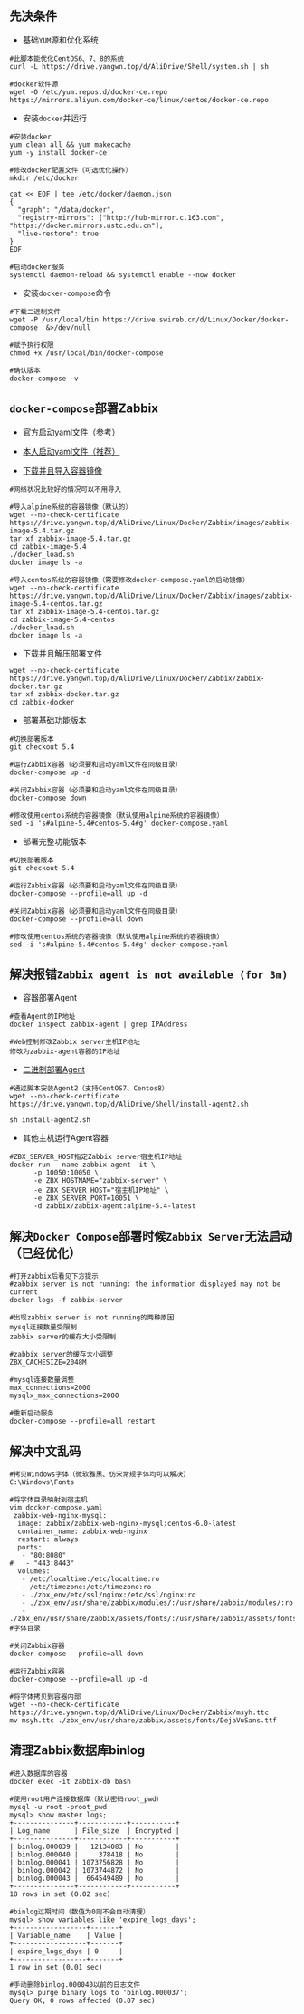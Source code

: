 ## 先决条件

- 基础`YUM`源和优化系统

```shell
#此脚本能优化CentOS6、7、8的系统
curl -L https://drive.yangwn.top/d/AliDrive/Shell/system.sh | sh

#docker软件源
wget -O /etc/yum.repos.d/docker-ce.repo https://mirrors.aliyun.com/docker-ce/linux/centos/docker-ce.repo
```

- 安装`docker`并运行

```shell
#安装docker
yum clean all && yum makecache
yum -y install docker-ce

#修改docker配置文件（可选优化操作）
mkdir /etc/docker

cat << EOF | tee /etc/docker/daemon.json
{
  "graph": "/data/docker",
  "registry-mirrors": ["http://hub-mirror.c.163.com", "https://docker.mirrors.ustc.edu.cn"],
  "live-restore": true
}
EOF

#启动docker服务
systemctl daemon-reload && systemctl enable --now docker
```

- 安装`docker-compose`命令

```shell
#下载二进制文件
wget -P /usr/local/bin https://drive.swireb.cn/d/Linux/Docker/docker-compose  &>/dev/null

#赋予执行权限
chmod +x /usr/local/bin/docker-compose

#确认版本
docker-compose -v
```



## `docker-compose`部署Zabbix

- [官方启动yaml文件（参考）](https://github.com/zabbix/zabbix-docker)
- [本人启动yaml文件（推荐）](https://github.com/Jack-Ywn/zabbix-docker)        

- [下载并且导入容器镜像](https://drive.yangwn.top/AliDrive/Linux/Docker/Zabbix/images)

```shell
#网络状况比较好的情况可以不用导入

#导入alpine系统的容器镜像（默认的）
wget --no-check-certificate https://drive.yangwn.top/d/AliDrive/Linux/Docker/Zabbix/images/zabbix-image-5.4.tar.gz
tar xf zabbix-image-5.4.tar.gz
cd zabbix-image-5.4
./docker_load.sh
docker image ls -a

#导入centos系统的容器镜像（需要修改docker-compose.yaml的启动镜像）
wget --no-check-certificate https://drive.yangwn.top/d/AliDrive/Linux/Docker/Zabbix/images/zabbix-image-5.4-centos.tar.gz
tar xf zabbix-image-5.4-centos.tar.gz
cd zabbix-image-5.4-centos
./docker_load.sh
docker image ls -a
```

- 下载并且解压部署文件

```shell
wget --no-check-certificate https://drive.yangwn.top/d/AliDrive/Linux/Docker/Zabbix/zabbix-docker.tar.gz
tar xf zabbix-docker.tar.gz
cd zabbix-docker
```

- 部署基础功能版本

```shell
#切换部署版本
git checkout 5.4 

#运行Zabbix容器（必须要和启动yaml文件在同级目录）
docker-compose up -d

#关闭Zabbix容器（必须要和启动yaml文件在同级目录）
docker-compose down

#修改使用centos系统的容器镜像（默认使用alpine系统的容器镜像）
sed -i 's#alpine-5.4#centos-5.4#g' docker-compose.yaml
```

- 部署完整功能版本

```shell
#切换部署版本
git checkout 5.4 

#运行Zabbix容器（必须要和启动yaml文件在同级目录）
docker-compose --profile=all up -d

#关闭Zabbix容器（必须要和启动yaml文件在同级目录）
docker-compose --profile=all down

#修改使用centos系统的容器镜像（默认使用alpine系统的容器镜像）
sed -i 's#alpine-5.4#centos-5.4#g' docker-compose.yaml
```



## 解决报错`Zabbix agent is not available (for 3m)`

- 容器部署Agent

```shell
#查看Agent的IP地址
docker inspect zabbix-agent | grep IPAddress 

#Web控制修改Zabbix server主机IP地址
修改为zabbix-agent容器的IP地址
```

- [二进制部署Agent](https://www.zabbix.com/documentation/current/zh/manual/appendix/config/zabbix_agentd)

```shell
#通过脚本安装Agent2（支持CentOS7、Centos8）
wget --no-check-certificate https://drive.yangwn.top/d/AliDrive/Shell/install-agent2.sh

sh install-agent2.sh
```

- 其他主机运行Agent容器

```shell
#ZBX_SERVER_HOST指定Zabbix server宿主机IP地址   
docker run --name zabbix-agent -it \
      -p 10050:10050 \
      -e ZBX_HOSTNAME="zabbix-server" \
      -e ZBX_SERVER_HOST="宿主机IP地址" \
      -e ZBX_SERVER_PORT=10051 \
      -d zabbix/zabbix-agent:alpine-5.4-latest  
```



## 解决`Docker Compose`部署时候`Zabbix Server`无法启动（已经优化）

```shell
#打开zabbix后看见下方提示
#zabbix server is not running: the information displayed may not be current
docker logs -f zabbix-server

#出现zabbix server is not running的两种原因
mysql连接数量受限制
zabbix server的缓存大小受限制

#zabbix server的缓存大小调整
ZBX_CACHESIZE=2048M

#mysql连接数量调整
max_connections=2000
mysqlx_max_connections=2000

#重新启动服务
docker-compose --profile=all restart
```


## 解决中文乱码

```shell
#拷贝Windows字体（微软雅黑、仿宋常规字体均可以解决）
C:\Windows\Fonts

#将字体目录映射到宿主机
vim docker-compose.yaml
 zabbix-web-nginx-mysql:
  image: zabbix/zabbix-web-nginx-mysql:centos-6.0-latest
  container_name: zabbix-web-nginx
  restart: always
  ports:
   - "80:8080"
#   - "443:8443"
  volumes:
   - /etc/localtime:/etc/localtime:ro
   - /etc/timezone:/etc/timezone:ro
   - ./zbx_env/etc/ssl/nginx:/etc/ssl/nginx:ro
   - ./zbx_env/usr/share/zabbix/modules/:/usr/share/zabbix/modules/:ro
   - ./zbx_env/usr/share/zabbix/assets/fonts/:/usr/share/zabbix/assets/fonts/:ro #字体目录

#关闭Zabbix容器
docker-compose --profile=all down

#运行Zabbix容器
docker-compose --profile=all up -d

#将字体拷贝到容器内部
wget --no-check-certificate https://drive.yangwn.top/d/AliDrive/Linux/Docker/Zabbix/msyh.ttc
mv msyh.ttc ./zbx_env/usr/share/zabbix/assets/fonts/DejaVuSans.ttf
```


## 清理Zabbix数据库binlog

```shell
#进入数据库的容器
docker exec -it zabbix-db bash

#使用root用户连接数据库（默认密码root_pwd）
mysql -u root -proot_pwd
mysql> show master logs;
+---------------+------------+-----------+
| Log_name      | File_size  | Encrypted |
+---------------+------------+-----------+
| binlog.000039 |   12134083 | No        |
| binlog.000040 |     378418 | No        |
| binlog.000041 | 1073756828 | No        |
| binlog.000042 | 1073744872 | No        |
| binlog.000043 |  664549489 | No        |
+---------------+------------+-----------+
18 rows in set (0.02 sec)

#binlog过期时间（数值为0则不会自动清理）
mysql> show variables like 'expire_logs_days';
+------------------+-------+
| Variable_name    | Value |
+------------------+-------+
| expire_logs_days | 0     |
+------------------+-------+
1 row in set (0.01 sec)

#手动删除binlog.000040以前的日志文件
mysql> purge binary logs to 'binlog.000037';
Query OK, 0 rows affected (0.07 sec)
```

